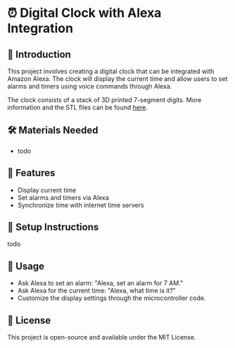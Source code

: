# ⏰ Digital Clock with Alexa Integration

## 📖 Introduction
This project involves creating a digital clock that can be integrated with Amazon Alexa. The clock will display the current time and allow users to set alarms and timers using voice commands through Alexa.

The clock consists of a stack of 3D printed 7-segment digits. More information and the STL files can be found [here](https://engineezy.com/collections/stl-downloads/products/the-rack-driven-7-segment-display).

## 🛠️ Materials Needed
- todo

## 🌟 Features
- Display current time
- Set alarms and timers via Alexa
- Synchronize time with internet time servers

## 📝 Setup Instructions
todo

## 🚀 Usage
- Ask Alexa to set an alarm: "Alexa, set an alarm for 7 AM."
- Ask Alexa for the current time: "Alexa, what time is it?"
- Customize the display settings through the microcontroller code.

## 📜 License
This project is open-source and available under the MIT License.

